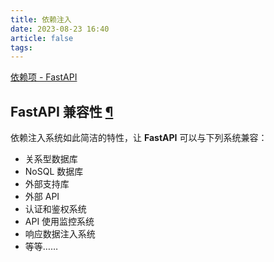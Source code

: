 ```yaml
---
title: 依赖注入
date: 2023-08-23 16:40
article: false
tags: 
---
```


[依赖项 - FastAPI](https://fastapi.tiangolo.com/zh/tutorial/dependencies/)

## **FastAPI** 兼容性 [¶](https://fastapi.tiangolo.com/zh/tutorial/dependencies/#fastapi_1 "Permanent link")

依赖注入系统如此简洁的特性，让 **FastAPI** 可以与下列系统兼容： 

- 关系型数据库
- NoSQL 数据库
- 外部支持库
- 外部 API
- 认证和鉴权系统
- API 使用监控系统
- 响应数据注入系统
- 等等……
